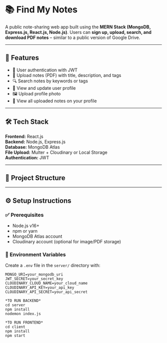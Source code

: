 # 📚 Find My Notes

A public note-sharing web app built using the **MERN Stack (MongoDB, Express.js, React.js, Node.js)**. Users can **sign up, upload, search, and download PDF notes** – similar to a public version of Google Drive.

---

## 🌟 Features

- 🔐 User authentication with JWT
- 📝 Upload notes (PDF) with title, description, and tags
- 🔍 Search notes by keywords or tags
- 👤 View and update user profile
- 🖼 Upload profile photo
- 📂 View all uploaded notes on your profile

---
## 🛠 Tech Stack

**Frontend:** React.js  
**Backend:** Node.js, Express.js  
**Database:** MongoDB Atlas  
**File Upload:** Multer + Cloudinary or Local Storage  
**Authentication:** JWT

---

## 📁 Project Structure


---

## ⚙️ Setup Instructions

### ✅ Prerequisites

- Node.js v16+
- npm or yarn
- MongoDB Atlas account
- Cloudinary account (optional for image/PDF storage)

### 🔐 Environment Variables

Create a `.env` file in the `server/` directory with:

```env
MONGO_URI=your_mongodb_uri
JWT_SECRET=your_secret_key
CLOUDINARY_CLOUD_NAME=your_cloud_name
CLOUDINARY_API_KEY=your_api_key
CLOUDINARY_API_SECRET=your_api_secret

*TO RUN BACKEND*
cd server
npm install
nodemon index.js

*TO RUN FRONTEND*
cd client
npm install
npm start
